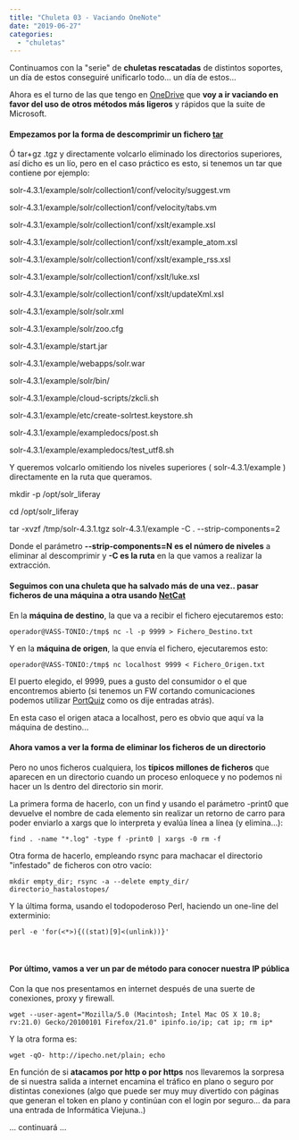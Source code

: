 ```yaml
---
title: "Chuleta 03 - Vaciando OneNote"
date: "2019-06-27"
categories: 
  - "chuletas"
---
```


Continuamos con la "serie" de **chuletas rescatadas** de distintos soportes, un día de estos conseguiré unificarlo todo... un día de estos...

Ahora es el turno de las que tengo en [OneDrive](https://onedrive.live.com/about/es-es/) que **voy a ir vaciando en favor del uso de otros métodos más ligeros** y rápidos que la suite de Microsoft.

#### Empezamos por la forma de descomprimir un fichero [tar](https://es.wikipedia.org/wiki/Tar)

Ó tar+gz .tgz y directamente volcarlo eliminado los directorios superiores, así dicho es un lío, pero en el caso práctico es esto, si tenemos un tar que contiene por ejemplo:

solr-4.3.1/example/solr/collection1/conf/velocity/suggest.vm

solr-4.3.1/example/solr/collection1/conf/velocity/tabs.vm

solr-4.3.1/example/solr/collection1/conf/xslt/example.xsl

solr-4.3.1/example/solr/collection1/conf/xslt/example\_atom.xsl

solr-4.3.1/example/solr/collection1/conf/xslt/example\_rss.xsl

solr-4.3.1/example/solr/collection1/conf/xslt/luke.xsl

solr-4.3.1/example/solr/collection1/conf/xslt/updateXml.xsl

solr-4.3.1/example/solr/solr.xml

solr-4.3.1/example/solr/zoo.cfg

solr-4.3.1/example/start.jar

solr-4.3.1/example/webapps/solr.war

solr-4.3.1/example/solr/bin/

solr-4.3.1/example/cloud-scripts/zkcli.sh

solr-4.3.1/example/etc/create-solrtest.keystore.sh

solr-4.3.1/example/exampledocs/post.sh

solr-4.3.1/example/exampledocs/test\_utf8.sh

Y queremos volcarlo omitiendo los niveles superiores ( solr-4.3.1/example ) directamente en la ruta que queramos.

mkdir -p /opt/solr\_liferay

cd /opt/solr\_liferay

tar -xvzf /tmp/solr-4.3.1.tgz solr-4.3.1/example -C . --strip-components=2

Donde el parámetro **\--strip-components=N** **es el número de niveles** a eliminar al descomprimir y **\-C es la ruta** en la que vamos a realizar la extracción.

#### Seguimos con una chuleta que ha salvado más de una vez.. **pasar ficheros de una máquina a otra usando** [NetCat](https://es.wikipedia.org/wiki/Netcat)

En la **máquina de destino**, la que va a recibir el fichero ejecutaremos esto:

`operador@VASS-TONIO:/tmp$ nc -l -p 9999 > Fichero_Destino.txt`

Y en la **máquina de origen**, la que envía el fichero, ejecutaremos esto:

`operador@VASS-TONIO:/tmp$ nc localhost 9999 < Fichero_Origen.txt`

El puerto elegido, el 9999, pues a gusto del consumidor o el que encontremos abierto (si tenemos un FW cortando comunicaciones podemos utilizar [PortQuiz](http://pruebadeconcepto.es/chuleta-02-rescantando-de-la-red/) como os dije entradas atrás).

En esta caso el origen ataca a localhost, pero es obvio que aquí va la máquina de destino...

#### Ahora vamos a ver **la forma de eliminar los ficheros de un directorio**

Pero no unos ficheros cualquiera, los **típicos millones de ficheros** que aparecen en un directorio cuando un proceso enloquece y no podemos ni hacer un ls dentro del directorio sin morir.

La primera forma de hacerlo, con un find y usando el parámetro -print0 que devuelve el nombre de cada elemento sin realizar un retorno de carro para poder enviarlo a xargs que lo interpreta y evalúa línea a línea (y elimina...):

`find . -name "*.log" -type f -print0 | xargs -0 rm -f`

Otra forma de hacerlo, empleando rsync para machacar el directorio "infestado" de ficheros con otro vacío:

`mkdir empty_dir; rsync -a --delete empty_dir/ directorio_hastalostopes/`

Y la última forma, usando el todopoderoso Perl, haciendo un one-line del exterminio:

`perl -e 'for(<*>){((stat)[9]<(unlink))}'`

 

#### Por último, vamos a ver **un par de método para conocer nuestra IP pública**

Con la que nos presentamos en internet después de una suerte de conexiones, proxy y firewall.

`wget --user-agent="Mozilla/5.0 (Macintosh; Intel Mac OS X 10.8; rv:21.0) Gecko/20100101 Firefox/21.0" ipinfo.io/ip; cat ip; rm ip*`

Y la otra forma es:

`wget -qO- http://ipecho.net/plain; echo`

En función de si **atacamos por http o por https** nos llevaremos la sorpresa de si nuestra salida a internet encamina el tráfico en plano o seguro por distintas conexiones (algo que puede ser muy muy divertido con páginas que generan el token en plano y continúan con el login por seguro... da para una entrada de Informática Viejuna..)

... continuará ...
